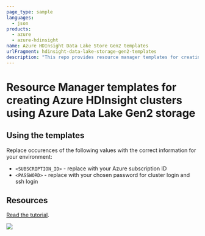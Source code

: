 ```yaml
---
page_type: sample
languages:
  - json
products:
  - azure
  - azure-hdinsight
name: Azure HDInsight Data Lake Store Gen2 templates
urlFragment: hdinsight-data-lake-storage-gen2-templates
description: "This repo provides resource manager templates for creating Azure HDInsight clusters that use Azure Data Lake Store Gen2 as storage."
---
```

# Resource Manager templates for creating Azure HDInsight clusters using Azure Data Lake Gen2 storage

## Using the templates

Replace occurences of the following values with the correct information for your environment:

* `<SUBSCRIPTION_ID>` - replace with your Azure subscription ID
* `<PASSWORD>` - replace with your chosen password for cluster login and ssh login

## Resources

[Read the tutorial](https://docs.microsoft.com/azure/hdinsight/hdinsight-hadoop-use-data-lake-storage-gen2).


<a href="https://portal.azure.com/#create/Microsoft.Template/uri/https%3A%2F%2Fraw.githubusercontent.com%2FCHEEKATLAPRADEEP-MSFT%2Fhdinsight-data-lake-storage-gen2-templates%2Fmaster%2Fhdinsight-adls-gen2-template.json" target="_blank">
    <img src="http://azuredeploy.net/deploybutton.png"/>
</a>
